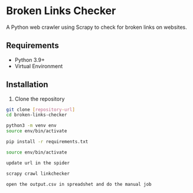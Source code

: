 # Broken Links Checker

A Python web crawler using Scrapy to check for broken links on websites.

## Requirements

- Python 3.9+
- Virtual Environment

## Installation

1. Clone the repository
```bash
git clone [repository-url]
cd broken-links-checker

python3 -m venv env
source env/bin/activate

pip install -r requirements.txt

source env/bin/activate

update url in the spider 

scrapy crawl linkchecker

open the output.csv in spreadshet and do the manual job
